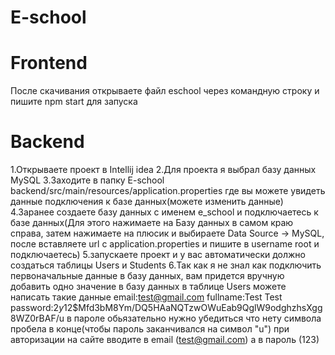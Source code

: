 # E-school
# Frontend
После скачивания открываете файл eschool через командную строку и пишите npm start для запуска
# Backend
1.Открываете проект в Intellij idea
2.Для проекта я выбрал базу данных MySQL
3.Заходите в папку E-school backend/src/main/resources/application.properties где вы можете увидеть данные подключения к базе данных(можете изменить данные)
4.Заранее создаете базу данных с именем e_school и подключаетесь к базе данных(Для этого нажимаете на Базу данных в самом краю справа, затем нажимаете на плюсик и выбираете Data Source -> MySQL, после вставляете url с application.properties и пишите в username root и подключаетесь)
5.запускаете проект и у вас автоматически должно создаться таблицы Users и Students
6.Так как я не знал как подключить первоначальные данные в базу данных, вам придется вручную добавить одно значение в базу данных в таблице Users
можете написать такие данные
email:test@gmail.com
fullname:Test Test
password:$2y$12$Mfd3bM8Ym/DQ5HAaNQTzwOWuEab9QglW9odghzhsXgg8WZ0rBAF/u
в пароле обьязательно нужно убедиться что нету символа пробела в конце(чтобы пароль заканчивался на символ "u")
при авторизации на сайте вводите в email (test@gmail.com) а в пароль (123)
